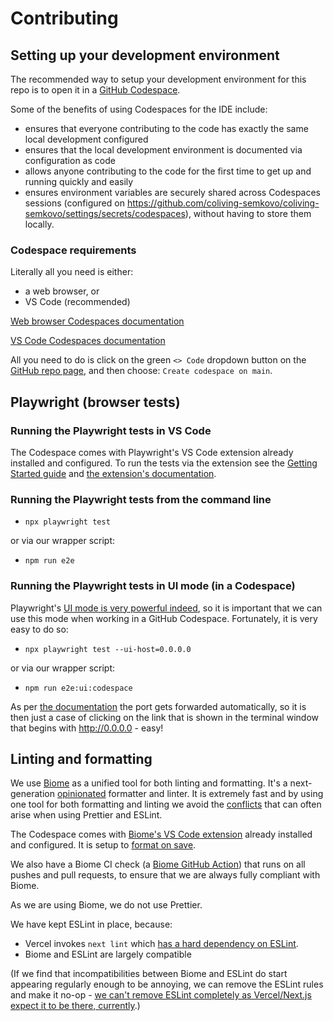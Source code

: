 # Contributing

## Setting up your development environment

The recommended way to setup your development environment for this repo is to open it in a
[GitHub Codespace](https://github.com/features/codespaces).

Some of the benefits of using Codespaces for the IDE include:

- ensures that everyone contributing to the code has exactly the same local development configured
- ensures that the local development environment is documented via configuration as code
- allows anyone contributing to the code for the first time to get up and running quickly and easily
- ensures environment variables are securely shared across Codespaces sessions (configured on https://github.com/coliving-semkovo/coliving-semkovo/settings/secrets/codespaces), without having to store them locally.

### Codespace requirements

Literally all you need is either:
- a web browser, or
- VS Code (recommended)

[Web browser Codespaces documentation](https://docs.github.com/en/codespaces/developing-in-a-codespace/developing-in-a-codespace?tool=webui#working-in-a-codespace-in-the-browser)

[VS Code Codespaces documentation](https://docs.github.com/en/codespaces/developing-in-a-codespace/developing-in-a-codespace?tool=vscode#working-in-a-codespace-in-vs-code)

All you need to do is click on the green `<> Code` dropdown button on the 
[GitHub repo page](https://github.com/tobyurff/coliving-semkovo),
and then choose: `Create codespace on main`.


## Playwright (browser tests)

### Running the Playwright tests in VS Code

The Codespace comes with Playwright's VS Code extension already installed and configured.
To run the tests via the extension see the [Getting Started guide](https://playwright.dev/docs/getting-started-vscode)
and [the extension's documentation](https://marketplace.visualstudio.com/items?itemName=ms-playwright.playwright).

### Running the Playwright tests from the command line

- `npx playwright test`

or via our wrapper script:

- `npm run e2e`

### Running the Playwright tests in UI mode (in a Codespace)

Playwright's [UI mode is very powerful indeed](https://playwright.dev/docs/test-ui-mode), so it is important
that we can use this mode when working in a GitHub Codespace.  Fortunately, it is very easy to do so:

- `npx playwright test --ui-host=0.0.0.0`

or via our wrapper script:

- `npm run e2e:ui:codespace`

As per [the documentation](https://playwright.dev/docs/test-ui-mode#docker--github-codespaces) the port gets
forwarded automatically, so it is then just a case of clicking on the link that is shown in the terminal 
window that begins with http://0.0.0.0 - easy!


## Linting and formatting

We use [Biome](https://biomejs.dev/) as a unified tool for both linting and formatting. It's a 
next-generation [opinionated](https://biomejs.dev/formatter/option-philosophy/) formatter and linter.
It is extremely fast and by using one tool for both formatting and linting we avoid the
[conflicts](https://dev.to/studio_m_song/how-to-make-eslint-work-with-prettier-avoiding-conflicts-and-problems-57pi)
that can often arise when using Prettier and ESLint.

The Codespace comes with [Biome's VS Code extension](https://biomejs.dev/reference/vscode/)
already installed and configured.  It is setup to
[format on save](https://biomejs.dev/reference/vscode/#format-on-save).

We also have a Biome CI check (a 
[Biome GitHub Action](https://biomejs.dev/recipes/continuous-integration/#github-actions)) that runs on all pushes and pull requests, to ensure that we are always fully compliant with Biome.

As we are using Biome, we do not use Prettier.

We have kept ESLint in place, because:

- Vercel invokes `next lint` which 
  [has a hard dependency on ESLint](https://github.com/vercel/next.js/discussions/59347#discussion-5933112).
- Biome and ESLint are largely compatible

(If we find that incompatibilities between Biome and ESLint do start appearing regularly enough to be annoying, we can
remove the ESLint rules and make it no-op - 
[we can't remove ESLint completely as Vercel/Next.js expect it to be there, currently](https://github.com/vercel/next.js/discussions/59347#discussion-5933112).)
